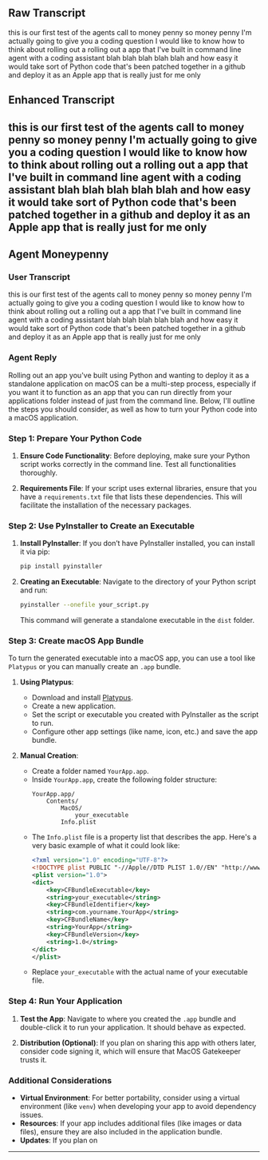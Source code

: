 ## Raw Transcript
this is our first test of the agents call to money penny so money penny I'm actually going to give you a coding question I would like to know how to think about rolling out a rolling out a app that I've built in command line agent with a coding assistant blah blah blah blah blah and how easy it would take sort of Python code that's been patched together in a github and deploy it as an Apple app that is really just for me only

## Enhanced Transcript
this is our first test of the agents call to money penny so money penny I'm actually going to give you a coding question I would like to know how to think about rolling out a rolling out a app that I've built in command line agent with a coding assistant blah blah blah blah blah and how easy it would take sort of Python code that's been patched together in a github and deploy it as an Apple app that is really just for me only
---
## Agent Moneypenny
### User Transcript
this is our first test of the agents call to money penny so money penny I'm actually going to give you a coding question I would like to know how to think about rolling out a rolling out a app that I've built in command line agent with a coding assistant blah blah blah blah blah and how easy it would take sort of Python code that's been patched together in a github and deploy it as an Apple app that is really just for me only

### Agent Reply
Rolling out an app you've built using Python and wanting to deploy it as a standalone application on macOS can be a multi-step process, especially if you want it to function as an app that you can run directly from your applications folder instead of just from the command line. Below, I'll outline the steps you should consider, as well as how to turn your Python code into a macOS application.

### Step 1: Prepare Your Python Code

1. **Ensure Code Functionality**: Before deploying, make sure your Python script works correctly in the command line. Test all functionalities thoroughly.

2. **Requirements File**: If your script uses external libraries, ensure that you have a `requirements.txt` file that lists these dependencies. This will facilitate the installation of the necessary packages.

### Step 2: Use PyInstaller to Create an Executable

1. **Install PyInstaller**:
   If you don’t have PyInstaller installed, you can install it via pip:
   ```bash
   pip install pyinstaller
   ```

2. **Creating an Executable**: 
   Navigate to the directory of your Python script and run:
   ```bash
   pyinstaller --onefile your_script.py
   ```
   This command will generate a standalone executable in the `dist` folder.

### Step 3: Create macOS App Bundle

To turn the generated executable into a macOS app, you can use a tool like `Platypus` or you can manually create an `.app` bundle.

1. **Using Platypus**:
   - Download and install [Platypus](https://sveinbjorn.org/platypus).
   - Create a new application. 
   - Set the script or executable you created with PyInstaller as the script to run.
   - Configure other app settings (like name, icon, etc.) and save the app bundle.

2. **Manual Creation**:
   - Create a folder named `YourApp.app`.
   - Inside `YourApp.app`, create the following folder structure:
     ```
     YourApp.app/
         Contents/
             MacOS/
                 your_executable
             Info.plist
     ```
   - The `Info.plist` file is a property list that describes the app. Here's a very basic example of what it could look like:
     ```xml
     <?xml version="1.0" encoding="UTF-8"?>
     <!DOCTYPE plist PUBLIC "-//Apple//DTD PLIST 1.0//EN" "http://www.apple.com/DTDs/PropertyList-1.0.dtd">
     <plist version="1.0">
     <dict>
         <key>CFBundleExecutable</key>
         <string>your_executable</string>
         <key>CFBundleIdentifier</key>
         <string>com.yourname.YourApp</string>
         <key>CFBundleName</key>
         <string>YourApp</string>
         <key>CFBundleVersion</key>
         <string>1.0</string>
     </dict>
     </plist>
     ```
   - Replace `your_executable` with the actual name of your executable file.

### Step 4: Run Your Application

1. **Test the App**: Navigate to where you created the `.app` bundle and double-click it to run your application. It should behave as expected.

2. **Distribution (Optional)**: If you plan on sharing this app with others later, consider code signing it, which will ensure that MacOS Gatekeeper trusts it.

### Additional Considerations

- **Virtual Environment**: For better portability, consider using a virtual environment (like `venv`) when developing your app to avoid dependency issues.
- **Resources**: If your app includes additional files (like images or data files), ensure they are also included in the application bundle.
- **Updates**: If you plan on
---
